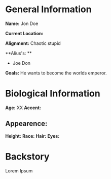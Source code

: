 # General Information
**Name:** Jon Doe

**Current Location:**

**Alignment:** Chaotic stupid

**Alius's: **
- Joe Don

**Goals:** He wants to become the worlds emperor.

# Biological Information
**Age:** XX
**Accent:**
## Appearence:
**Height:**
**Race:** 
**Hair:** 
**Eyes:** 
# Backstory
Lorem Ipsum










 

			

